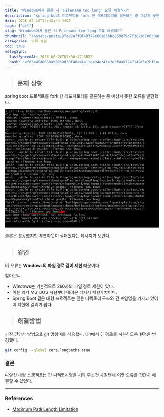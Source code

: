 ```yaml
---
title: "Windows에서 클론 시 'Filename too long' 오류 해결하기"
description: "spring boot 프로젝트를 fork 한 레포지토리를 클론하는 중 예상치 못한 오류를 발견했다.클론은 성공했지만 체크아웃이 실패했다는 메시지가 보인다.이 오류는 Windows의 파일 경로 길이 제한 때문이다.찾아보니Windows는 기본적으로 260자의 파일 경로 제"
date: 2025-07-18T14:42:44.449Z
tags: ["git"]
slug: "Windows에서-클론-시-Filename-too-long-오류-해결하기"
thumbnail: "/assets/posts/8faa2aff8f48372c60ed36bc859d75d7f3826c7e6c8ab6028ce5ecbd309cf2d2.png"
categories: 오류 해결
toc: true
velogSync:
  lastSyncedAt: 2025-08-26T02:00:47.882Z
  hash: "4fd3e45d6658ab8299d38f40ea4411ea34e241e2e3f4a07247149f5e2bf1ed3b"
---
```


> ## 문제 상황

spring boot 프로젝트를 fork 한 레포지토리를 클론하는 중 예상치 못한 오류를 발견했다.

![](/assets/posts/8faa2aff8f48372c60ed36bc859d75d7f3826c7e6c8ab6028ce5ecbd309cf2d2.png)

클론은 성공했지만 체크아웃이 실패했다는 메시지가 보인다.

> ## 원인

이 오류는 **Windows의 파일 경로 길이 제한** 때문이다.

찾아보니

- Windows는 기본적으로 260자의 파일 경로 제한이 있다.
- 이는 과거 MS-DOS 시절부터 내려온 레거시 제한사항이다.
- Spring Boot 같은 대형 프로젝트는 깊은 디렉토리 구조와 긴 파일명을 가지고 있어 이 제한에 걸리기 쉽다.

> ## 해결방법

가장 간단한 방법으로 git 명령어를 사용했다. Git에서 긴 경로를 지원하도록 설정을 변경했다.

```bash
git config --global core.longpaths true
```

### 결론

다양한 대형 프로젝트는 긴 디렉토리명을 거의 무조건 가질텐데 이런 오류를 간단히 해결할 수 있었다.

---

### References

- [Maximum Path Length Limitation](https://learn.microsoft.com/en-us/windows/win32/fileio/maximum-file-path-limitation?tabs=registry)
